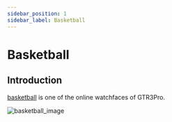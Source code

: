 ```yaml
---
sidebar_position: 1
sidebar_label: Basketball
---
```


# Basketball

## Introduction
[basketball](https://github.com/zepp-health/zeppos-samples/tree/main/watchface/1.0/basketball) is one of the online watchfaces of GTR3Pro.

![basketball_image](/img/sample/watchface/basketball.png)


